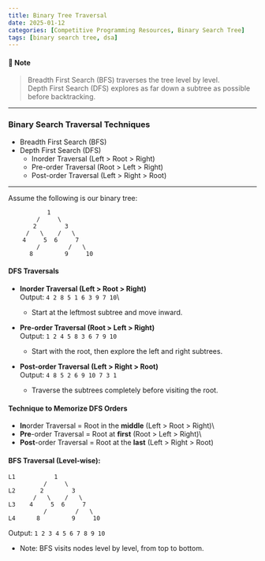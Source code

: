 ```yaml
---
title: Binary Tree Traversal
date: 2025-01-12
categories: [Competitive Programming Resources, Binary Search Tree]
tags: [binary search tree, dsa]
---
```


#### **📝 Note**

> Breadth First Search (BFS) traverses the tree level by level.\
> Depth First Search (DFS) explores as far down a subtree as possible before backtracking.

---

### Binary Search Traversal Techniques

- Breadth First Search (BFS)
- Depth First Search (DFS)
  - Inorder Traversal (Left > Root > Right)
  - Pre-order Traversal (Root > Left > Right)
  - Post-order Traversal (Left > Right > Root)

---

Assume the following is our binary tree:

```text
           1
        /     \
       2        3
     /   \    /   \
    4     5  6     7
        /        /   \
      8         9     10
```

#### DFS Traversals

- **Inorder Traversal (Left > Root > Right)**\
    Output: `4 2 8 5 1 6 3 9 7 10`\
  - Start at the leftmost subtree and move inward.

- **Pre-order Traversal (Root > Left > Right)**\
    Output: `1 2 4 5 8 3 6 7 9 10`
  - Start with the root, then explore the left and right subtrees.

- **Post-order Traversal (Left > Right > Root)**\
    Output: `4 8 5 2 6 9 10 7 3 1`
  - Traverse the subtrees completely before visiting the root.

#### Technique to Memorize DFS Orders

- **In**order Traversal = Root in the **middle** (Left > Root > Right)\
- **Pre**-order Traversal = Root at **first** (Root > Left > Right)\
- **Post**-order Traversal = Root at the **last** (Left > Right > Root)

#### BFS Traversal (Level-wise):

```text
L1           1
          /     \
L2       2        3
       /   \    /   \
L3    4     5  6     7
          /        /   \
L4      8         9     10
```

Output: `1 2 3 4 5 6 7 8 9 10`

- Note: BFS visits nodes level by level, from top to bottom.